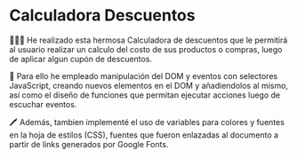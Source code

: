 # Calculadora Descuentos
👩🏽‍🏫 He realizado esta hermosa Calculadora de descuentos que le permitirá al usuario realizar un calculo del costo de sus productos o compras, luego de aplicar algun cupón de descuentos.

🤔 Para ello he empleado manipulación del DOM y eventos con selectores JavaScript, creando nuevos elementos en el DOM y añadiendolos al mismo, así como el diseño de funciones que permitan ejecutar acciones luego de escuchar eventos. 

🖍️ Además, tambien implementé el uso de variables para colores y fuentes en la hoja de estilos (CSS), fuentes que fueron enlazadas al documento a partir de links generados por Google Fonts.
